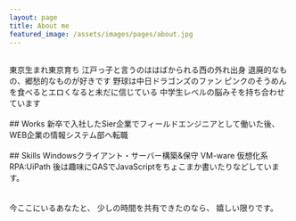 ```yaml
---
layout: page
title: About me
featured_image: /assets/images/pages/about.jpg
---
```

<br>
東京生まれ東京育ち  
江戸っ子と言うのははばかられる西の外れ出身  
退廃的なもの、郷愁的なものが好きです  
野球は中日ドラゴンズのファン  
ピンクのそうめんを食べるとエロくなると未だに信じている  
中学生レベルの脳みそを持ち合わせています  
<br>
<br>
## Works  
新卒で入社したSier企業でフィールドエンジニアとして働いた後、  
WEB企業の情報システム部へ転職  
<br>
<br>
## Skills  
Windowsクライアント・サーバー構築&保守  
VM-ware 仮想化系  
RPA:UiPath  
後は趣味にGASでJavaScriptをちょこまか書いたりなどしています。  
<br>
<br>
<br>
今ここにいるあなたと、  
少しの時間を共有できたのなら、  
嬉しい限りです。    
<br>